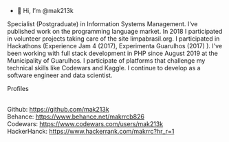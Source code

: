 - 👋 Hi, I’m @mak213k


Specialist (Postgraduate) in Information Systems Management. I‘ve published work on the programming language market. 
In 2018 I participated in volunteer projects taking care of the site limpabrasil.org. 
I participated in Hackathons (Experience Jam 4 (2017), Experimenta Guarulhos (2017) ). 
I’ve been working with full stack development in PHP since August 2019 at the Municipality of Guarulhos. 
I participate of platforms that challenge my technical skills like Codewars and Kaggle. 
I continue to develop as a software engineer and data scientist.

Profiles

<br> Github: https://github.com/mak213k
<br> Behance: https://www.behance.net/makrrcb826
<br> Codewars: https://www.codewars.com/users/mak213k
<br> HackerHanck: https://www.hackerrank.com/makrrc?hr_r=1
